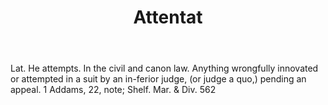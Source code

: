 ---
title: Attentat
permalink: "/definitions/attentat.html"
body: Lat. He attempts. In the civil and canon law. Anything wrongfully innovated
  or attempted in a suit by an in-ferior judge, (or judge a quo,) pending an appeal.
  1 Addams, 22, note; Shelf. Mar. & Div. 562
published_at: '2018-07-07'
layout: post
---